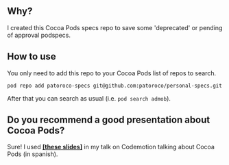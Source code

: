 ## Why?
I created this Cocoa Pods specs repo to save some 'deprecated' or pending of approval podspecs.


## How to use
You only need to add this repo to your Cocoa Pods list of repos to search.

```
pod repo add patoroco-specs git@github.com:patoroco/personal-specs.git
```

After that you can search as usual (i.e. `pod search admob`).

## Do you recommend a good presentation about Cocoa Pods?
Sure! I used [**[these slides]**](http://maroto.me/ttzc) in my talk on Codemotion talking about Cocoa Pods (in spanish).
